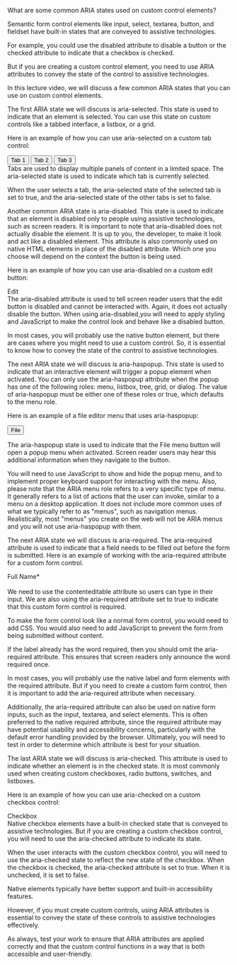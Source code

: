 <!-- @format -->

What are some common ARIA states used on custom control elements?

Semantic form control elements like input, select, textarea, button, and fieldset have built-in states that are conveyed to assistive technologies.

For example, you could use the disabled attribute to disable a button or the checked attribute to indicate that a checkbox is checked.

But if you are creating a custom control element, you need to use ARIA attributes to convey the state of the control to assistive technologies.

In this lecture video, we will discuss a few common ARIA states that you can use on custom control elements.

The first ARIA state we will discuss is aria-selected. This state is used to indicate that an element is selected. You can use this state on custom controls like a tabbed interface, a listbox, or a grid.

Here is an example of how you can use aria-selected on a custom tab control:

<div role="tablist">
  <button role="tab" aria-selected="true">Tab 1</button>
  <button role="tab" aria-selected="false">Tab 2</button>
  <button role="tab" aria-selected="false">Tab 3</button>
</div>
Tabs are used to display multiple panels of content in a limited space. The aria-selected state is used to indicate which tab is currently selected.

When the user selects a tab, the aria-selected state of the selected tab is set to true, and the aria-selected state of the other tabs is set to false.

Another common ARIA state is aria-disabled. This state is used to indicate that an element is disabled only to people using assistive technologies, such as screen readers. It is important to note that aria-disabled does not actually disable the element. It is up to you, the developer, to make it look and act like a disabled element. This attribute is also commonly used on native HTML elements in place of the disabled attribute. Which one you choose will depend on the context the button is being used.

Here is an example of how you can use aria-disabled on a custom edit button:

<div role="button" tabindex="-1" aria-disabled="true">Edit</div>
The aria-disabled attribute is used to tell screen reader users that the edit button is disabled and cannot be interacted with. Again, it does not actually disable the button. When using aria-disabled,you will need to apply styling and JavaScript to make the control look and behave like a disabled button.

In most cases, you will probably use the native button element, but there are cases where you might need to use a custom control. So, it is essential to know how to convey the state of the control to assistive technologies.

The next ARIA state we will discuss is aria-haspopup. This state is used to indicate that an interactive element will trigger a popup element when activated. You can only use the aria-haspopup attribute when the popup has one of the following roles: menu, listbox, tree, grid, or dialog. The value of aria-haspopup must be either one of these roles or true, which defaults to the menu role.

Here is an example of a file editor menu that uses aria-haspopup:

<button id="menubutton" aria-haspopup="menu" aria-controls="filemenu" aria-expanded="false">File</button>

<ul id="filemenu" role="menu" aria-labelledby="menubutton" hidden>
  <li role="menuitem" tabindex="-1">Open</li>
  <li role="menuitem" tabindex="-1">New</li>
  <li role="menuitem" tabindex="-1">Save</li>
  <li role="menuitem" tabindex="-1">Delete</li>
</ul>
The aria-haspopup state is used to indicate that the File menu button will open a popup menu when activated. Screen reader users may hear this additional information when they navigate to the button.

You will need to use JavaScript to show and hide the popup menu, and to implement proper keyboard support for interacting with the menu. Also, please note that the ARIA menu role refers to a very specific type of menu. It generally refers to a list of actions that the user can invoke, similar to a menu on a desktop application. It does not include more common uses of what we typically refer to as "menus", such as navigation menus. Realistically, most "menus" you create on the web will not be ARIA menus and you will not use aria-haspopup with them.

The next ARIA state we will discuss is aria-required. The aria-required attribute is used to indicate that a field needs to be filled out before the form is submitted. Here is an example of working with the aria-required attribute for a custom form control.

<div id="name-label">Full Name*</div>
<div role="textbox" contenteditable aria-labelledby="name-label" aria-required="true" id="name"></div>
We need to use the contenteditable attribute so users can type in their input. We are also using the aria-required attribute set to true to indicate that this custom form control is required.

To make the form control look like a normal form control, you would need to add CSS. You would also need to add JavaScript to prevent the form from being submitted without content.

If the label already has the word required, then you should omit the aria-required attribute. This ensures that screen readers only announce the word required once.

In most cases, you will probably use the native label and form elements with the required attribute. But if you need to create a custom form control, then it is important to add the aria-required attribute when necessary.

Additionally, the aria-required attribute can also be used on native form inputs, such as the input, textarea, and select elements. This is often preferred to the native required attribute, since the required attribute may have potential usability and accessibility concerns, particularly with the default error handling provided by the browser. Ultimately, you will need to test in order to determine which attribute is best for your situation.

The last ARIA state we will discuss is aria-checked. This attribute is used to indicate whether an element is in the checked state. It is most commonly used when creating custom checkboxes, radio buttons, switches, and listboxes.

Here is an example of how you can use aria-checked on a custom checkbox control:

<div role="checkbox" aria-checked="true" tabindex="0">Checkbox</div>
Native checkbox elements have a built-in checked state that is conveyed to assistive technologies. But if you are creating a custom checkbox control, you will need to use the aria-checked attribute to indicate its state.

When the user interacts with the custom checkbox control, you will need to use the aria-checked state to reflect the new state of the checkbox. When the checkbox is checked, the aria-checked attribute is set to true. When it is unchecked, it is set to false.

Native elements typically have better support and built-in accessibility features.

However, if you must create custom controls, using ARIA attributes is essential to convey the state of these controls to assistive technologies effectively.

As always, test your work to ensure that ARIA attributes are applied correctly and that the custom control functions in a way that is both accessible and user-friendly.
